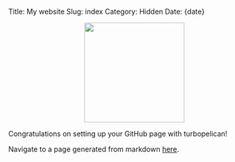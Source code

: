 Title: My website
Slug: index
Category: Hidden
Date: {date}

<div>
    <img style="display: block; margin: auto;" width="200" src="/logo.svg"></img>
</div>

Congratulations on setting up your GitHub page with turbopelican!

Navigate to a page generated from markdown [here](/my-article).
